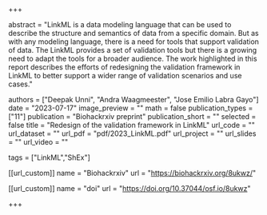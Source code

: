 +++

abstract = "LinkML is a data modeling language that can be used to describe the structure and semantics of data from a specific domain. But as with any modeling language, there is a need for tools that support validation of data. The LinkML provides a set of validation tools but there is a growing need to adapt the tools for a broader audience. The work highlighted in this report describes the efforts of redesigning the validation framework in LinkML to better support a wider range of validation scenarios and use cases."

authors = ["Deepak Unni", "Andra Waagmeester", "Jose Emilio Labra Gayo"]
date = "2023-07-17"
image_preview = ""
math = false
publication_types = ["11"]
publication = "Biohackrxiv preprint"
publication_short = ""
selected = false
title = "Redesign of the validation framework in LinkML"
url_code = ""
url_dataset = ""
url_pdf = "pdf/2023_LinkML.pdf"
url_project = ""
url_slides = ""
url_video = ""

tags = ["LinkML","ShEx"]

[[url_custom]]
name = "Biohackrxiv"
url = "https://biohackrxiv.org/8ukwz/"

[[url_custom]]
name = "doi"
url = "https://doi.org/10.37044/osf.io/8ukwz"

+++